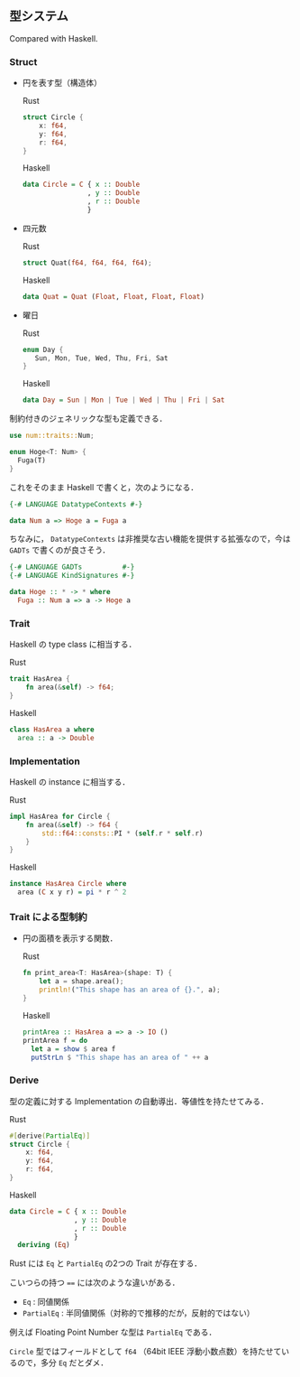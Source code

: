 ## 型システム

Compared with Haskell.

### Struct

- 円を表す型（構造体）

  Rust

  ```rust
  struct Circle {
      x: f64,
      y: f64,
      r: f64,
  }
  ```

  Haskell

  ```haskell
  data Circle = C { x :: Double
                  , y :: Double
                  , r :: Double
                  }
  ```

- 四元数

  Rust

  ```rust
  struct Quat(f64, f64, f64, f64);
  ```

  Haskell

  ```haskell
  data Quat = Quat (Float, Float, Float, Float)
  ```

- 曜日

  Rust

  ```rust
  enum Day {
     Sun, Mon, Tue, Wed, Thu, Fri, Sat
  }
  ```

  Haskell

  ```haskell
  data Day = Sun | Mon | Tue | Wed | Thu | Fri | Sat
  ```

制約付きのジェネリックな型も定義できる．

```rust
use num::traits::Num;

enum Hoge<T: Num> {
  Fuga(T)
}
```

これをそのまま Haskell で書くと，次のようになる．

```haskell
{-# LANGUAGE DatatypeContexts #-}

data Num a => Hoge a = Fuga a
```

ちなみに， `DatatypeContexts` は非推奨な古い機能を提供する拡張なので，今は `GADTs` で書くのが良さそう．

```haskell
{-# LANGUAGE GADTs          #-}
{-# LANGUAGE KindSignatures #-}

data Hoge :: * -> * where
  Fuga :: Num a => a -> Hoge a
```

### Trait

Haskell の type class に相当する．

Rust

```rust
trait HasArea {
    fn area(&self) -> f64;
}
```

Haskell

```haskell
class HasArea a where
  area :: a -> Double
```

### Implementation

Haskell の instance に相当する．

Rust

```rust
impl HasArea for Circle {
    fn area(&self) -> f64 {
        std::f64::consts::PI * (self.r * self.r)
    }
}
```

Haskell

```haskell
instance HasArea Circle where
  area (C x y r) = pi * r ^ 2
```

### Trait による型制約

- 円の面積を表示する関数．

  Rust

  ```rust
  fn print_area<T: HasArea>(shape: T) {
      let a = shape.area();
      println!("This shape has an area of {}.", a);
  }
  ```

  Haskell

  ```haskell
  printArea :: HasArea a => a -> IO ()
  printArea f = do
    let a = show $ area f
    putStrLn $ "This shape has an area of " ++ a
  ```

### Derive

型の定義に対する Implementation の自動導出．等値性を持たせてみる．

Rust

```rust
#[derive(PartialEq)]
struct Circle {
    x: f64,
    y: f64,
    r: f64,
}
```

Haskell

```haskell
data Circle = C { x :: Double
                , y :: Double
                , r :: Double
                }
  deriving (Eq)
```

Rust には `Eq` と `PartialEq` の2つの Trait が存在する．

こいつらの持つ `==` には次のような違いがある．

- `Eq` : 同値関係
- `PartialEq` : 半同値関係（対称的で推移的だが，反射的ではない）

例えば Floating Point Number な型は `PartialEq` である．

`Circle` 型ではフィールドとして `f64` （64bit IEEE 浮動小数点数）を持たせているので，多分 `Eq` だとダメ．